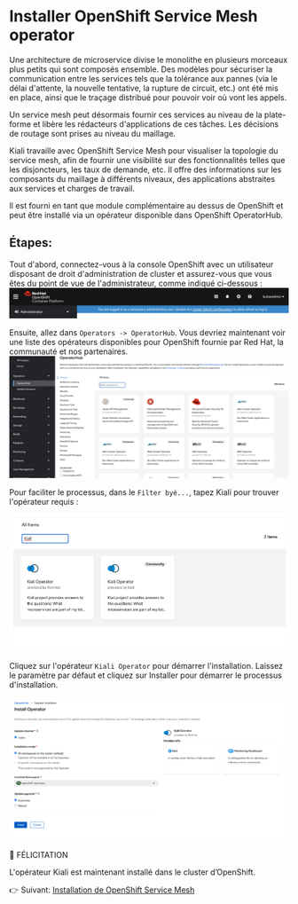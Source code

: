 # Installer OpenShift Service Mesh operator

Une architecture de microservice divise le monolithe en plusieurs morceaux plus petits qui sont composés ensemble. Des modèles pour sécuriser la communication entre les services tels que la tolérance aux pannes (via le délai d'attente, la nouvelle tentative, la rupture de circuit, etc.) ont été mis en place, ainsi que le traçage distribué pour pouvoir voir où vont les appels.

Un service mesh peut désormais fournir ces services au niveau de la plate-forme et libère les rédacteurs d'applications de ces tâches. Les décisions de routage sont prises au niveau du maillage.

Kiali travaille avec OpenShift Service Mesh pour visualiser la topologie du service mesh, afin de fournir une visibilité sur des fonctionnalités telles que les disjoncteurs, les taux de demande, etc. Il offre des informations sur les composants du maillage à différents niveaux, des applications abstraites aux services et charges de travail.

 Il est fourni en tant que module complémentaire au dessus de OpenShift et peut être installé via un opérateur disponible dans OpenShift OperatorHub.


## Étapes:

Tout d'abord, connectez-vous à la console OpenShift avec un utilisateur disposant de droit d'administration de cluster et assurez-vous que vous êtes du point de vue de l'administrateur, comme indiqué ci-dessous :
![Administration Perspective](images/admin-perspective.png)

Ensuite, allez dans `Operators -> OperatorHub`. Vous devriez maintenant voir une liste des opérateurs disponibles pour OpenShift fournie par Red Hat, la communauté et nos partenaires.
![Operator Hub](images/operator-hub.png)

Pour faciliter le processus, dans le `Filter byé...`, tapez Kiali pour trouver l'opérateur requis :

![Service Mesh Operator](images/kiali-operator.png)

Cliquez sur l'opérateur `Kiali Operator` pour démarrer l'installation. Laissez le paramètre par défaut et cliquez sur Installer pour démarrer le processus d'installation.

![Installation](images/install-kiali-operator.png)

:tada: FÉLICITATION

L'opérateur Kiali est maintenant installé dans le cluster d’OpenShift.

:point_right: Suivant: [Installation de OpenShift Service Mesh](install-ossm-operator.md)



